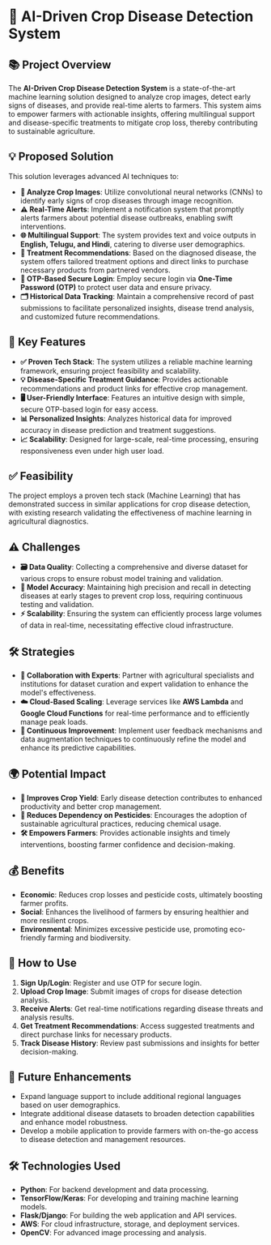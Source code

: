 # 🌾 AI-Driven Crop Disease Detection System

## 📚 Project Overview
The **AI-Driven Crop Disease Detection System** is a state-of-the-art machine learning solution designed to analyze crop images, detect early signs of diseases, and provide real-time alerts to farmers. This system aims to empower farmers with actionable insights, offering multilingual support and disease-specific treatments to mitigate crop loss, thereby contributing to sustainable agriculture.

## 💡 Proposed Solution
This solution leverages advanced AI techniques to:
- **📸 Analyze Crop Images**: Utilize convolutional neural networks (CNNs) to identify early signs of crop diseases through image recognition.
- **⚠️ Real-Time Alerts**: Implement a notification system that promptly alerts farmers about potential disease outbreaks, enabling swift interventions.
- **🌐 Multilingual Support**: The system provides text and voice outputs in **English, Telugu, and Hindi**, catering to diverse user demographics.
- **💊 Treatment Recommendations**: Based on the diagnosed disease, the system offers tailored treatment options and direct links to purchase necessary products from partnered vendors.
- **🔐 OTP-Based Secure Login**: Employ secure login via **One-Time Password (OTP)** to protect user data and ensure privacy.
- **🗂️ Historical Data Tracking**: Maintain a comprehensive record of past submissions to facilitate personalized insights, disease trend analysis, and customized future recommendations.

## 🔑 Key Features
- **✅ Proven Tech Stack**: The system utilizes a reliable machine learning framework, ensuring project feasibility and scalability.
- **💡 Disease-Specific Treatment Guidance**: Provides actionable recommendations and product links for effective crop management.
- **🖥️ User-Friendly Interface**: Features an intuitive design with simple, secure OTP-based login for easy access.
- **📊 Personalized Insights**: Analyzes historical data for improved accuracy in disease prediction and treatment suggestions.
- **📈 Scalability**: Designed for large-scale, real-time processing, ensuring responsiveness even under high user load.

## ✅ Feasibility
The project employs a proven tech stack (Machine Learning) that has demonstrated success in similar applications for crop disease detection, with existing research validating the effectiveness of machine learning in agricultural diagnostics.

## ⚠️ Challenges
- **🗃️ Data Quality**: Collecting a comprehensive and diverse dataset for various crops to ensure robust model training and validation.
- **📏 Model Accuracy**: Maintaining high precision and recall in detecting diseases at early stages to prevent crop loss, requiring continuous testing and validation.
- **⚡ Scalability**: Ensuring the system can efficiently process large volumes of data in real-time, necessitating effective cloud infrastructure.

## 🛠️ Strategies
- **🤝 Collaboration with Experts**: Partner with agricultural specialists and institutions for dataset curation and expert validation to enhance the model's effectiveness.
- **☁️ Cloud-Based Scaling**: Leverage services like **AWS Lambda** and **Google Cloud Functions** for real-time performance and to efficiently manage peak loads.
- **🔄 Continuous Improvement**: Implement user feedback mechanisms and data augmentation techniques to continuously refine the model and enhance its predictive capabilities.

## 🌍 Potential Impact
- **🌱 Improves Crop Yield**: Early disease detection contributes to enhanced productivity and better crop management.
- **🚫 Reduces Dependency on Pesticides**: Encourages the adoption of sustainable agricultural practices, reducing chemical usage.
- **🛠️ Empowers Farmers**: Provides actionable insights and timely interventions, boosting farmer confidence and decision-making.

## 💰 Benefits
- **Economic**: Reduces crop losses and pesticide costs, ultimately boosting farmer profits.
- **Social**: Enhances the livelihood of farmers by ensuring healthier and more resilient crops.
- **Environmental**: Minimizes excessive pesticide use, promoting eco-friendly farming and biodiversity.

## 📝 How to Use
1. **Sign Up/Login**: Register and use OTP for secure login.
2. **Upload Crop Image**: Submit images of crops for disease detection analysis.
3. **Receive Alerts**: Get real-time notifications regarding disease threats and analysis results.
4. **Get Treatment Recommendations**: Access suggested treatments and direct purchase links for necessary products.
5. **Track Disease History**: Review past submissions and insights for better decision-making.

## 🚀 Future Enhancements
- Expand language support to include additional regional languages based on user demographics.
- Integrate additional disease datasets to broaden detection capabilities and enhance model robustness.
- Develop a mobile application to provide farmers with on-the-go access to disease detection and management resources.

## 🛠️ Technologies Used
- **Python**: For backend development and data processing.
- **TensorFlow/Keras**: For developing and training machine learning models.
- **Flask/Django**: For building the web application and API services.
- **AWS**: For cloud infrastructure, storage, and deployment services.
- **OpenCV**: For advanced image processing and analysis.


